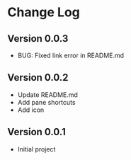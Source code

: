 # Change Log

## Version 0.0.3

- BUG: Fixed link error in README.md

## Version 0.0.2

- Update README.md
- Add pane shortcuts
- Add icon

## Version 0.0.1

- Initial project
